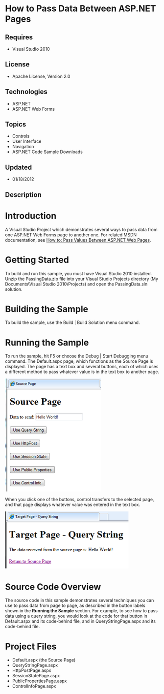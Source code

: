 # How to Pass Data Between ASP.NET Pages
## Requires
- Visual Studio 2010
## License
- Apache License, Version 2.0
## Technologies
- ASP.NET
- ASP.NET Web Forms
## Topics
- Controls
- User Interface
- Navigation
- ASP.NET Code Sample Downloads
## Updated
- 01/18/2012
## Description

<h1>Introduction</h1>
<p>A Visual Studio Project which demonstrates several ways to pass data from one ASP.NET Web Forms page to another one. For related MSDN documentation, see
<a href="http://msdn.microsoft.com/en-us/library/6c3yckfw.aspx">How to: Pass Values Between ASP.NET Web Pages</a>.</p>
<h1>Getting Started</h1>
<p>To build and run this sample, you must have Visual Studio 2010 installed. Unzip the PassingData.zip file into your Visual Studio Projects directory (My Documents\Visual Studio 2010\Projects) and open the PassingData.sln solution.</p>
<h1>Building the Sample</h1>
<p>To build the sample, use the Build | Build Solution menu command.</p>
<h1>Running the Sample</h1>
<p>To run the sample, hit F5 or choose the Debug | Start Debugging menu command. The Default.aspx page, which functions as the Source Page is displayed. The page has a text box and several buttons, each of which uses a different method to pass whatever value
 is in the text box to another page.</p>
<p><img src="19063-sourcepage.png" alt="" width="313" height="367"></p>
<p>When you click one of the buttons, control transfers to the selected page, and that page displays whatever value was entered in the text box.</p>
<p><img src="19064-querystringpage.png" alt="" width="403" height="185"></p>
<h1>Source Code Overview</h1>
<p>The source code in this sample demonstrates several techniques you can use to pass data from page to page, as described in the button labels shown in the
<strong>Running the Sample</strong> section. For example, to see how to pass data using a query string, you would look at the code for that button in Default.aspx and its code-behind file, and in QueryStringPage.aspx and its code-behind file.</p>
<h1>Project Files</h1>
<ul>
<li>Default.aspx (the Source Page) </li><li>QueryStringPage.aspx </li><li>HttpPostPage.aspx </li><li>SessionStatePage.aspx&nbsp; </li><li>PublicPropertiesPage.aspx </li><li>ControlInfoPage.aspx </li></ul>
